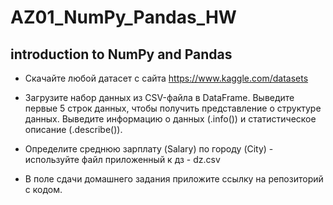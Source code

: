 # AZ01_NumPy_Pandas_HW

## introduction to NumPy and Pandas



-    Скачайте любой датасет с сайта https://www.kaggle.com/datasets

-    Загрузите набор данных из CSV-файла в DataFrame.
    Выведите первые 5 строк данных, чтобы получить представление о структуре данных.
    Выведите информацию о данных (.info()) и статистическое описание (.describe()).

-    Определите среднюю зарплату (Salary) по городу (City) - используйте файл приложенный к дз - dz.csv

-    В поле сдачи домашнего задания приложите ссылку на репозиторий с кодом.

